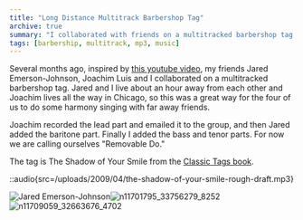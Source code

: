 ```yaml
---
title: "Long Distance Multitrack Barbershop Tag"
archive: true
summary: "I collaborated with friends on a multitracked barbershop tag."
tags: [barbership, multitrack, mp3, music]
---
```


Several months ago, inspired by [this youtube video](http://www.youtube.com/watch?v=L8CwvvDzLC4), my friends Jared Emerson-Johnson, Joachim Luis and I collaborated on a multitracked barbershop tag. Jared and I live about an hour away from each other and Joachim lives all the way in Chicago, so this was a great way for the four of us to do some harmony singing with far away friends.

Joachim recorded the lead part and emailed it to the group, and then Jared added the baritone part. Finally I added the bass and tenor parts. For now we are calling ourselves "Removable Do."

The tag is The Shadow of Your Smile from the [Classic Tags book](http://www.stampedecitychorus.com/classic_tags_men2.pdf).

::audio{src=/uploads/2009/04/the-shadow-of-your-smile-rough-draft.mp3}

![Jared Emerson-Johnson](/uploads/2009/04/3232_78443295876_634005876_2167803_6547970_n-150x150.jpg "Jared Emerson-Johnson")![n11701795_33756279_8252](/uploads/2009/04/n11701795_33756279_8252-150x150.jpg "Jordan Eldredge")![n11709059_32663676_4702](/uploads/2009/04/n11709059_32663676_4702-150x150.jpg "Joachim Luis")
